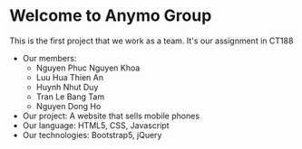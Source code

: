 # Welcome to Anymo Group
This is the first project that we work as a team. It's our assignment in CT188
+ Our members:
  - Nguyen Phuc Nguyen Khoa
  - Luu Hua Thien An
  - Huynh Nhut Duy
  - Tran Le Bang Tam
  - Nguyen Dong Ho
+ Our project: A website that sells mobile phones
+ Our language: HTML5, CSS, Javascript
+ Our technologies: Bootstrap5, jQuery
